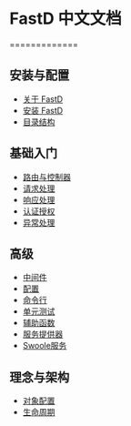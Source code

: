 # FastD 中文文档

=============

安装与配置
--------

* [关于 FastD](1-1-about-fastd.md)
* [安装 FastD](1-2-installing.md)
* [目录结构](1-3-directory-structure.md)


基础入门
-------

* [路由与控制器](2-1-routing-and-controllers.md)
* [请求处理](2-2-request-handling.md)
* [响应处理](2-2-response-handling.md)
* [认证授权](2-2-authorization.md)
* [异常处理](2-2-exception-handling.md)

高级
-------

* [中间件](3-1-middleware.md)
* [配置](3-2-middleware.md)
* [命令行](3-3-console.md)
* [单元测试](3-4-testcase.md)
* [辅助函数](3-5-helpers.md)
* [服务提供器](3-6-service-provider.md)
* [Swoole服务](3-7-swoole-server.md)


理念与架构
---------

* [对象配置](4-1-properties-and-configurations.md)
* [生命周期](4-2-lifecycle.md)